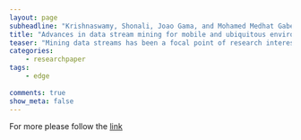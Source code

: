 ```yaml
---
layout: page
subheadline: "Krishnaswamy, Shonali, Joao Gama, and Mohamed Medhat Gaber"
title: "Advances in data stream mining for mobile and ubiquitous environments"
teaser: "Mining data streams has been a focal point of research interest over the past decade. Hardware and software advances have contributed to the significance of this area of research by introducing faster than ever data generation. This rapidly generated data has been termed as data streams. Credit card transactions, Google searches, phone calls in a city, and many others\are typical data streams. In many important applications, it is inevitable to analyze this streaming data in real time. Traditional data mining techniques have fallen short in addressing the needs of data stream mining. Randomization, approximation, and adaptation have been used extensively in developing new techniques or adopting exiting ones to enable them to operate in a streaming environment. This paper reviews key milestones and state of the art in the data stream mining area. Future insights are also be presented."
categories:
    - researchpaper  
tags:
    - edge
      
comments: true
show_meta: false
---
```




For more please follow the [link](http://onlinelibrary.wiley.com/doi/10.1002/widm.52/full)
